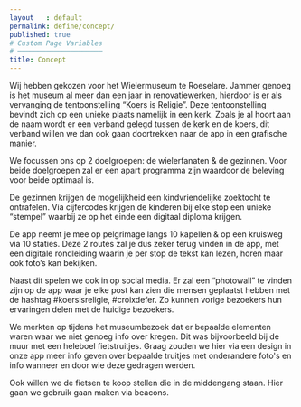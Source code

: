 ```yaml
---
layout   : default
permalink: define/concept/
published: true
# Custom Page Variables
# ─────────────────────
title: Concept
---
```

Wij hebben gekozen voor het Wielermuseum te Roeselare. Jammer genoeg is het museum al meer dan een jaar in renovatiewerken, hierdoor is er als vervanging de tentoonstelling “Koers is Religie”. Deze tentoonstelling bevindt zich op een unieke plaats namelijk in een kerk. Zoals je al hoort aan de naam wordt er een verband gelegd tussen de kerk en de koers, dit verband willen we dan ook gaan doortrekken naar de app in een grafische manier.

We focussen ons op 2 doelgroepen: de wielerfanaten & de gezinnen. Voor beide doelgroepen zal er een apart programma zijn waardoor de beleving voor beide optimaal is.

De gezinnen krijgen de mogelijkheid een kindvriendelijke zoektocht te ontrafelen. Via cijfercodes krijgen de kinderen bij elke stop een unieke “stempel” waarbij ze op het einde een digitaal diploma krijgen.

De app neemt je mee op pelgrimage langs 10 kapellen & op een kruisweg via 10 staties. Deze 2 routes zal je dus zeker terug vinden in de app, met een digitale rondleiding waarin je per stop de tekst kan lezen, horen maar ook foto’s kan bekijken.

Naast dit spelen we ook in op social media. Er zal een “photowall” te vinden zijn op de app waar je elke post kan zien die mensen geplaatst hebben met de hashtag #koersisreligie, #croixdefer. Zo kunnen vorige bezoekers hun ervaringen delen met de huidige bezoekers.

We merkten op tijdens het museumbezoek dat er bepaalde elementen waren waar we niet genoeg info over kregen. Dit was bijvoorbeeld bij de muur met een heleboel fietstruitjes. Graag zouden we hier via een design in onze app meer info geven over bepaalde truitjes met onderandere foto's en info wanneer en door wie deze gedragen werden.

Ook willen we de fietsen te koop stellen die in de middengang staan. Hier gaan we gebruik gaan maken via beacons.